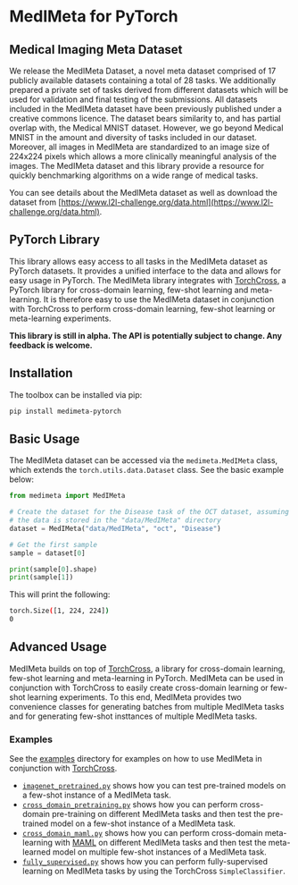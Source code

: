 # MedIMeta for PyTorch

## Medical Imaging Meta Dataset

We release the MedIMeta Dataset, a novel meta dataset comprised of 17 publicly available
datasets containing a total of 28 tasks. We additionally prepared a private set of tasks
derived from different datasets which will be used for validation and final testing of
the submissions. All datasets included in the MedIMeta dataset have been previously
published under a creative commons licence. The dataset bears similarity to, and has
partial overlap with, the Medical MNIST dataset. However, we go beyond Medical MNIST in
the amount and diversity of tasks included in our dataset. Moreover, all images in
MedIMeta are standardized to an image size of 224x224 pixels which allows a more
clinically meaningful analysis of the images. The MedIMeta dataset and this library
provide a resource for quickly benchmarking algorithms on a wide range of medical tasks.

You can see details about the MedIMeta dataset as well as download the dataset from
[https://www.l2l-challenge.org/data.html](https://www.l2l-challenge.org/data.html).

## PyTorch Library

This library allows easy access to all tasks in the MedIMeta dataset as PyTorch datasets.
It provides a unified interface to the data and allows for easy usage in PyTorch.
The MedIMeta library integrates with
[TorchCross](https://www.github.com/StefanoWoerner/torchcross), a PyTorch library for
cross-domain learning, few-shot learning and meta-learning. It is therefore easy to
use the MedIMeta dataset in conjunction with TorchCross to perform cross-domain learning,
few-shot learning or meta-learning experiments.

**This library is still in alpha. The API is potentially subject to change. Any feedback
is welcome.**

## Installation

The toolbox can be installed via pip:

```bash
pip install medimeta-pytorch
```

## Basic Usage

The MedIMeta dataset can be accessed via the `medimeta.MedIMeta` class, which extends the 
`torch.utils.data.Dataset` class. See the basic example below:

```python
from medimeta import MedIMeta

# Create the dataset for the Disease task of the OCT dataset, assuming
# the data is stored in the "data/MedIMeta" directory
dataset = MedIMeta("data/MedIMeta", "oct", "Disease")

# Get the first sample
sample = dataset[0]

print(sample[0].shape)
print(sample[1])
```

This will print the following:

```bash
torch.Size([1, 224, 224])
0
```


## Advanced Usage

MedIMeta builds on top of [TorchCross](https://www.github.com/StefanoWoerner/torchcross),
a library for cross-domain learning, few-shot learning and meta-learning in PyTorch.
MedIMeta can be used in conjunction with TorchCross to easily create cross-domain learning
or few-shot learning experiments. To this end, MedIMeta provides two convenience classes
for generating batches from multiple MedIMeta tasks and for generating few-shot insttances
of multiple MedIMeta tasks.

### Examples

See the [examples](examples) directory for examples on how to use MedIMeta in conjunction
with [TorchCross](https://www.github.com/StefanoWoerner/torchcross).
- [`imagenet_pretrained.py`](examples/imagenet_pretrained.py) shows how you can test
  pre-trained models on a few-shot instance of a MedIMeta task.
- [`cross_domain_pretraining.py`](examples/cross_domain_pretraining.py) shows how you
  can perform cross-domain pre-training on different MedIMeta tasks and then test the
  pre-trained model on a few-shot instance of a MedIMeta task.
- [`cross_domain_maml.py`](examples/cross_domain_maml.py) shows how you can perform
  cross-domain meta-learning with [MAML](https://arxiv.org/abs/1703.03400) on different
  MedIMeta tasks and then test the meta-learned model on multiple few-shot instances of a
  MedIMeta task.
- [`fully_supervised.py`](examples/fully_supervised.py) shows how you can perform
  fully-supervised learning on MedIMeta tasks by using the TorchCross `SimpleClassifier`.
